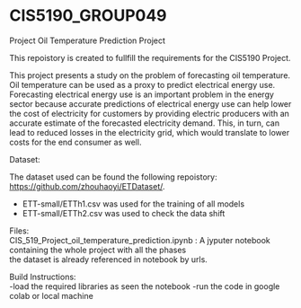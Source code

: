 # CIS5190_GROUP049
Project Oil Temperature Prediction Project 

This repoistory is created to fullfill the requirements for the CIS5190 Project. <br>

This project presents a study on the problem of forecasting oil temperature. Oil temperature can be used as a proxy to predict electrical energy use. Forecasting electrical energy use is an important problem in the energy sector because accurate predictions of electrical energy use can help lower the cost of electricity for customers by providing electric producers with an accurate estimate of the forecasted electricity demand. This, in turn, can lead to reduced losses in the electricity grid, which would translate to lower costs for the end consumer as well. <br>


Dataset:<br>

The dataset used can be found the following repoistory: https://github.com/zhouhaoyi/ETDataset/. 
* ETT-small/ETTh1.csv was used for the training of all models
* ETT-small/ETTh2.csv was used to check the data shift 

Files: <br>
CIS_519_Project_oil_temperature_prediction.ipynb : A jyputer notebook containing the whole project with all the phases<br>
the dataset is already referenced in notebook by urls. 

Build Instructions: <br> 
-load the required libraries as seen the notebook
-run the code in google colab or local machine 
